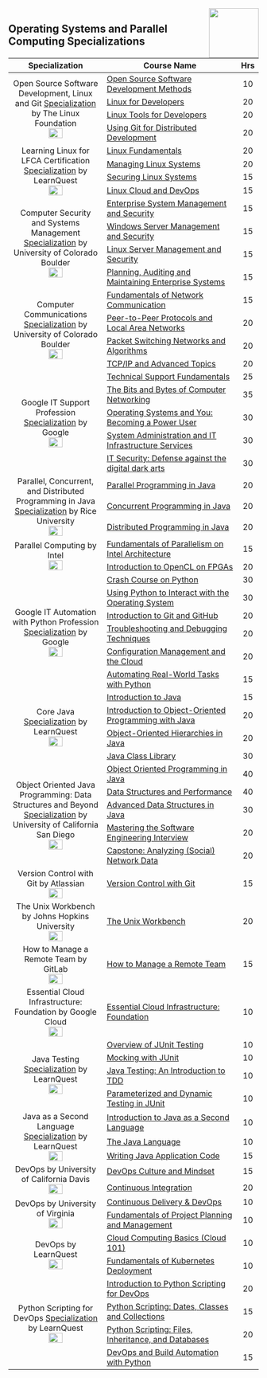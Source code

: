 <img align="right" width="100" src="https://github.com/cs-MohamedAyman/Coursera-Specializations/blob/master/org-logos/coursera.jpg">

## Operating Systems and Parallel Computing Specializations

<table>
    <thead>
        <tr>
            <th width="40%">Specialization</th>
            <th width="60%">Course Name</th>
            <th>Hrs</th>
        </tr>
    </thead>
    <tbody>
            <tr>
                <td rowspan=4 align=center>
Open Source Software Development, Linux and Git
<a href="https://www.coursera.org/specializations/oss-development-linux-git">Specialization</a> by The Linux Foundation<br>
<img src="https://github.com/cs-MohamedAyman/Coursera-Specializations/blob/master/org-logos/the%20linux%20foundation.jpg" width="40%">
                </td>
                <td><a href="https://www.coursera.org/learn/open-source-software-development-methods">Open Source Software Development Methods</a></td>
                <td align="center">10</td>
            </tr>
            <tr>
                <td><a href="https://www.coursera.org/learn/linux-for-developers">Linux for Developers</a></td>
                <td align="center">20</td>
            </tr>
            <tr>
                <td><a href="https://www.coursera.org/learn/linux-tools-for-developers">Linux Tools for Developers</a></td>
                <td align="center">20</td>
            </tr>
            <tr>
                <td><a href="https://www.coursera.org/learn/git-distributed-development">Using Git for Distributed Development</a></td>
                <td align="center">20</td>
            </tr>
            <tr>
                <td rowspan=4 align=center>
Learning Linux for LFCA Certification
<a href="https://www.coursera.org/specializations/linux-for-lfca-certification">Specialization</a> by LearnQuest<br>
<img src="https://github.com/cs-MohamedAyman/Coursera-Specializations/blob/master/org-logos/learnquest.jpg" width="40%">
                </td>
                <td><a href="https://www.coursera.org/learn/linux-fundamentals">Linux Fundamentals</a></td>
                <td align="center">20</td>
            </tr>
            <tr>
                <td><a href="https://www.coursera.org/learn/managing-linux-systems">Managing Linux Systems</a></td>
                <td align="center">20</td>
            </tr>
            <tr>
                <td><a href="https://www.coursera.org/learn/securing-linux-systems">Securing Linux Systems</a></td>
                <td align="center">15</td>
            </tr>
            <tr>
                <td><a href="https://www.coursera.org/learn/linux-cloud-devops">Linux Cloud and DevOps</a></td>
                <td align="center">15</td>
            </tr>
            <tr>
                <td rowspan=4 align=center>
Computer Security and Systems Management
<a href="https://www.coursera.org/specializations/computer-security-systems-management">Specialization</a> by University of Colorado Boulder<br>
<img src="https://github.com/cs-MohamedAyman/Coursera-Specializations/blob/master/org-logos/university%20of%20colorado%20boulder.jpg" width="40%">
                </td>
                <td><a href="https://www.coursera.org/learn/enterprise-system-management-security">Enterprise System Management and Security</a></td>
                <td align="center">15</td>
            </tr>
            <tr>
                <td><a href="https://www.coursera.org/learn/windows-server-management-security">Windows Server Management and Security</a></td>
                <td align="center">15</td>
            </tr>
            <tr>
                <td><a href="https://www.coursera.org/learn/linux-server-management-security">Linux Server Management and Security</a></td>
                <td align="center">15</td>
            </tr>
            <tr>
                <td><a href="https://www.coursera.org/learn/planning-auditing-maintaining-enterprise-systems">Planning, Auditing and Maintaining Enterprise Systems</a></td>
                <td align="center">15</td>
            </tr>
            <tr>
                <td rowspan=4 align=center>
Computer Communications
<a href="https://www.coursera.org/specializations/computer-communications">Specialization</a> by University of Colorado Boulder<br>
<img src="https://github.com/cs-MohamedAyman/Coursera-Specializations/blob/master/org-logos/university%20of%20colorado%20boulder.jpg" width="40%">
                </td>
                <td><a href="https://www.coursera.org/learn/fundamentals-network-communications">Fundamentals of Network Communication</a></td>
                <td align="center">15</td>
            </tr>
            <tr>
                <td><a href="https://www.coursera.org/learn/peer-to-peer-protocols-local-area-networks">Peer-to-Peer Protocols and Local Area Networks</a></td>
                <td align="center">20</td>
            </tr>
            <tr>
                <td><a href="https://www.coursera.org/learn/packet-switching-networks-algorithms">Packet Switching Networks and Algorithms</a></td>
                <td align="center">20</td>
            </tr>
            <tr>
                <td><a href="https://www.coursera.org/learn/tcp-ip-advanced">TCP/IP and Advanced Topics</a></td>
                <td align="center">20</td>
            </tr>
            <tr>
                <td rowspan=5 align=center>
Google IT Support Profession
<a href="https://www.coursera.org/professional-certificates/google-it-support">Specialization</a> by Google<br>
<img src="https://github.com/cs-MohamedAyman/Coursera-Specializations/blob/master/org-logos/google.jpg" width="40%">
                </td>
                <td><a href="https://www.coursera.org/learn/technical-support-fundamentals">Technical Support Fundamentals</a></td>
                <td align="center">25</td>
            </tr>
            <tr>
                <td><a href="https://www.coursera.org/learn/computer-networking">The Bits and Bytes of Computer Networking</a></td>
                <td align="center">35</td>
            </tr>
            <tr>
                <td><a href="https://www.coursera.org/learn/os-power-user">Operating Systems and You: Becoming a Power User</a></td>
                <td align="center">30</td>
            </tr>
            <tr>
                <td><a href="https://www.coursera.org/learn/system-administration-it-infrastructure-services">System Administration and IT Infrastructure Services</a></td>
                <td align="center">30</td>
            </tr>
            <tr>
                <td><a href="https://www.coursera.org/learn/it-security">IT Security: Defense against the digital dark arts</a></td>
                <td align="center">30</td>
            </tr>
            <tr>
                <td rowspan=3 align=center>
Parallel, Concurrent, and Distributed Programming in Java
<a href="https://www.coursera.org/specializations/pcdp">Specialization</a> by Rice University<br>
<img src="https://github.com/cs-MohamedAyman/Coursera-Specializations/blob/master/org-logos/rice%20university.jpg" width="40%">
                </td>
                <td><a href="https://www.coursera.org/learn/parallel-programming-in-java">Parallel Programming in Java</a></td>
                <td align="center">20</td>
            </tr>
            <tr>
                <td><a href="https://www.coursera.org/learn/concurrent-programming-in-java">Concurrent Programming in Java</a></td>
                <td align="center">20</td>
            </tr>
            <tr>
                <td><a href="https://www.coursera.org/learn/distributed-programming-in-java">Distributed Programming in Java</a></td>
                <td align="center">20</td>
            </tr>
            <tr>
                <td rowspan=2 align=center>
Parallel Computing by Intel
<br>
<img src="https://github.com/cs-MohamedAyman/Coursera-Specializations/blob/master/org-logos/intel.jpg" width="40%">
                </td>
                <td><a href="https://www.coursera.org/learn/parallelism-ia">Fundamentals of Parallelism on Intel Architecture</a></td>
                <td align="center">15</td>
            </tr>
            <tr>
                <td><a href="https://www.coursera.org/learn/opencl-fpga-introduction">Introduction to OpenCL on FPGAs</a></td>
                <td align="center">20</td>
            </tr>
            <tr>
                <td rowspan=6 align=center>
Google IT Automation with Python Profession
<a href="https://www.coursera.org/professional-certificates/google-it-automation">Specialization</a> by Google<br>
<img src="https://github.com/cs-MohamedAyman/Coursera-Specializations/blob/master/org-logos/google.jpg" width="40%">
                </td>
                <td><a href="https://www.coursera.org/learn/python-crash-course">Crash Course on Python</a></td>
                <td align="center">30</td>
            </tr>
            <tr>
                <td><a href="https://www.coursera.org/learn/python-operating-system">Using Python to Interact with the Operating System</a></td>
                <td align="center">30</td>
            </tr>
            <tr>
                <td><a href="https://www.coursera.org/learn/introduction-git-github">Introduction to Git and GitHub</a></td>
                <td align="center">20</td>
            </tr>
            <tr>
                <td><a href="https://www.coursera.org/learn/troubleshooting-debugging-techniques">Troubleshooting and Debugging Techniques</a></td>
                <td align="center">20</td>
            </tr>
            <tr>
                <td><a href="https://www.coursera.org/learn/configuration-management-cloud">Configuration Management and the Cloud</a></td>
                <td align="center">20</td>
            </tr>
            <tr>
                <td><a href="https://www.coursera.org/learn/automating-real-world-tasks-python">Automating Real-World Tasks with Python</a></td>
                <td align="center">15</td>
            </tr>
            <tr>
                <td rowspan=4 align=center>
Core Java
<a href="https://www.coursera.org/specializations/core-java">Specialization</a> by LearnQuest<br>
<img src="https://github.com/cs-MohamedAyman/Coursera-Specializations/blob/master/org-logos/learnquest.jpg" width="40%">
                </td>
                <td><a href="https://www.coursera.org/learn/java-introduction">Introduction to Java</a></td>
                <td align="center">15</td>
            </tr>
            <tr>
                <td><a href="https://www.coursera.org/learn/object-oriented-programming-with-java">Introduction to Object-Oriented Programming with Java</a></td>
                <td align="center">20</td>
            </tr>
            <tr>
                <td><a href="https://www.coursera.org/learn/object-oriented-hierarchies-java">Object-Oriented Hierarchies in Java</a></td>
                <td align="center">20</td>
            </tr>
            <tr>
                <td><a href="https://www.coursera.org/learn/java-class-library">Java Class Library</a></td>
                <td align="center">30</td>
            </tr>
            <tr>
                <td rowspan=5 align=center>
Object Oriented Java Programming: Data Structures and Beyond
<a href="https://www.coursera.org/specializations/java-object-oriented">Specialization</a> by University of California San Diego<br>
<img src="https://github.com/cs-MohamedAyman/Coursera-Specializations/blob/master/org-logos/university%20of%20california%20san%20diego.jpg" width="40%">
                </td>
                <td><a href="https://www.coursera.org/learn/object-oriented-java">Object Oriented Programming in Java</a></td>
                <td align="center">40</td>
            </tr>
            <tr>
                <td><a href="https://www.coursera.org/learn/data-structures-optimizing-performance">Data Structures and Performance</a></td>
                <td align="center">40</td>
            </tr>
            <tr>
                <td><a href="https://www.coursera.org/learn/advanced-data-structures">Advanced Data Structures in Java</a></td>
                <td align="center">30</td>
            </tr>
            <tr>
                <td><a href="https://www.coursera.org/learn/cs-tech-interview">Mastering the Software Engineering Interview</a></td>
                <td align="center">20</td>
            </tr>
            <tr>
                <td><a href="https://www.coursera.org/learn/intermediate-programming-capstone">Capstone: Analyzing (Social) Network Data</a></td>
                <td align="center">20</td>
            </tr>
            <tr>
                <td rowspan=1 align=center>
Version Control with Git by Atlassian<br>
<img src="https://github.com/cs-MohamedAyman/Coursera-Specializations/blob/master/org-logos/atlassian.jpg" width="40%">
                </td>
                <td><a href="https://www.coursera.org/learn/version-control-with-git">Version Control with Git</a></td>
                <td align="center">15</td>
            </tr>
            <tr>
                <td rowspan=1 align=center>
The Unix Workbench by Johns Hopkins University<br>
<img src="https://github.com/cs-MohamedAyman/Coursera-Specializations/blob/master/org-logos/johns%20hopkins%20university.jpg" width="40%">
                </td>
                <td><a href="https://www.coursera.org/learn/unix">The Unix Workbench</a></td>
                <td align="center">20</td>
            </tr>
            <tr>
                <td rowspan=1 align=center>
How to Manage a Remote Team by GitLab<br>
<img src="https://github.com/cs-MohamedAyman/Coursera-Specializations/blob/master/org-logos/gitlab.jpg" width="40%">
                </td>
                <td><a href="https://www.coursera.org/learn/remote-team-management">How to Manage a Remote Team</a></td>
                <td align="center">15</td>
            </tr>
            <tr>
                <td rowspan=1 align=center>
Essential Cloud Infrastructure: Foundation by Google Cloud<br>
<img src="https://github.com/cs-MohamedAyman/Coursera-Specializations/blob/master/org-logos/google%20cloud.jpg" width="40%">
                </td>
                <td><a href="https://www.coursera.org/learn/gcp-infrastructure-foundation">Essential Cloud Infrastructure: Foundation</a></td>
                <td align="center">10</td>
            </tr>
            <tr>
                <td rowspan=4 align=center>
Java Testing
<a href="https://www.coursera.org/specializations/learnquest-java-testing">Specialization</a> by LearnQuest<br>
<img src="https://github.com/cs-MohamedAyman/Coursera-Specializations/blob/master/org-logos/learnquest.jpg" width="40%">
                </td>
                <td><a href="https://www.coursera.org/learn/j-unit-testing">Overview of JUnit Testing</a></td>
                <td align="center">10</td>
            </tr>
            <tr>
                <td><a href="https://www.coursera.org/learn/mocking-j-unit">Mocking with JUnit</a></td>
                <td align="center">10</td>
            </tr>
            <tr>
                <td><a href="https://www.coursera.org/learn/introduction-test-driven-development">Java Testing: An Introduction to TDD</a></td>
                <td align="center">10</td>
            </tr>
            <tr>
                <td><a href="https://www.coursera.org/learn/dynamic-j-unit-testing">Parameterized and Dynamic Testing in JUnit</a></td>
                <td align="center">10</td>
            </tr>
            <tr>
                <td rowspan=3 align=center>
Java as a Second Language
<a href="https://www.coursera.org/specializations/java-programming-language">Specialization</a> by LearnQuest<br>
<img src="https://github.com/cs-MohamedAyman/Coursera-Specializations/blob/master/org-logos/learnquest.jpg" width="40%">
                </td>
                <td><a href="https://www.coursera.org/learn/intro-java-second-language">Introduction to Java as a Second Language</a></td>
                <td align="center">10</td>
            </tr>
            <tr>
                <td><a href="https://www.coursera.org/learn/java-as-a-second-language-the-java-language">The Java Language</a></td>
                <td align="center">10</td>
            </tr>
            <tr>
                <td><a href="https://www.coursera.org/learn/writing-java-code-for-applications">Writing Java Application Code</a></td>
                <td align="center">15</td>
            </tr>
            <tr>
                <td rowspan=2 align=center>
DevOps by University of California Davis
<br>
<img src="https://github.com/cs-MohamedAyman/Coursera-Specializations/blob/master/org-logos/university%20of%20california%20davis.jpg" width="40%">
                </td>
                <td><a href="https://www.coursera.org/learn/devops-culture-and-mindset">DevOps Culture and Mindset</a></td>
                <td align="center">15</td>
            </tr>
            <tr>
                <td><a href="https://www.coursera.org/learn/continuous-integration">Continuous Integration</a></td>
                <td align="center">20</td>
            </tr>
            <tr>
                <td rowspan=2 align=center>
DevOps by University of Virginia
<br>
<img src="https://github.com/cs-MohamedAyman/Coursera-Specializations/blob/master/org-logos/university%20of%20virginia.jpg" width="40%">
                </td>
                <td><a href="https://www.coursera.org/learn/uva-darden-continous-delivery-devops">Continuous Delivery & DevOps</a></td>
                <td align="center">10</td>
            </tr>
            <tr>
                <td><a href="https://www.coursera.org/learn/uva-darden-project-management">Fundamentals of Project Planning and Management</a></td>
                <td align="center">10</td>
            </tr>
            <tr>
                <td rowspan=2 align=center>
DevOps by LearnQuest
<br>
<img src="https://github.com/cs-MohamedAyman/Coursera-Specializations/blob/master/org-logos/learnquest.jpg" width="40%">
                </td>
                <td><a href="https://www.coursera.org/learn/cloud-computing-basics">Cloud Computing Basics (Cloud 101)</a></td>
                <td align="center">10</td>
            </tr>
            <tr>
                <td><a href="https://www.coursera.org/learn/kubernetes-deployment">Fundamentals of Kubernetes Deployment</a></td>
                <td align="center">10</td>
            </tr>
            <tr>
                <td rowspan=4 align=center>
Python Scripting for DevOps
<a href="https://www.coursera.org/specializations/python-scripting-devops">Specialization</a> by LearnQuest<br>
<img src="https://github.com/cs-MohamedAyman/Coursera-Specializations/blob/master/org-logos/learnquest.jpg" width="40%">
                </td>
                <td><a href="https://www.coursera.org/learn/python-scripting-intro">Introduction to Python Scripting for DevOps</a></td>
                <td align="center">20</td>
            </tr>
            <tr>
                <td><a href="https://www.coursera.org/learn/python-scripting-dates-classes-collections">Python Scripting: Dates, Classes and Collections</a></td>
                <td align="center">15</td>
            </tr>
            <tr>
                <td><a href="https://www.coursera.org/learn/python-scripting-files-inheritance-databases">Python Scripting: Files, Inheritance, and Databases</a></td>
                <td align="center">20</td>
            </tr>
            <tr>
                <td><a href="https://www.coursera.org/learn/devops-build-automation-python">DevOps and Build Automation with Python</a></td>
                <td align="center">15</td>
            </tr>
    </tbody>
</table>
